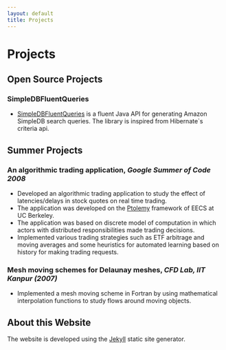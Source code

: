 ```yaml
---
layout: default
title: Projects
---
```


# Projects

## Open Source Projects

### SimpleDBFluentQueries

  - [SimpleDBFluentQueries](https://github.com/aerohit/SimpleDBFluentQueries) is a fluent Java
    API for generating Amazon SimpleDB search queries. The library is inspired from Hibernate`s 
    criteria api.


## Summer Projects

### An algorithmic trading application, *Google Summer of Code 2008* 

  - Developed an algorithmic trading application to study the effect of latencies/delays in
    stock quotes on real time trading.
  - The application was developed on the [Ptolemy](http://ptolemy.eecs.berkeley.edu/) framework
    of EECS at UC Berkeley. 
  - The application was based on discrete model of computation in which actors with distributed
    responsibilities made trading decisions.
  - Implemented various trading strategies such as ETF arbitrage and moving averages and some
    heuristics for automated learning based on history for making trading requests.      
    

### Mesh moving schemes for Delaunay meshes, *CFD Lab, IIT Kanpur (2007)*

  - Implemented a mesh moving scheme in Fortran by using mathematical interpolation functions to
    study flows around moving objects.

## About this Website

The website is developed using the [Jekyll](http://jekyllrb.com) static site generator.
